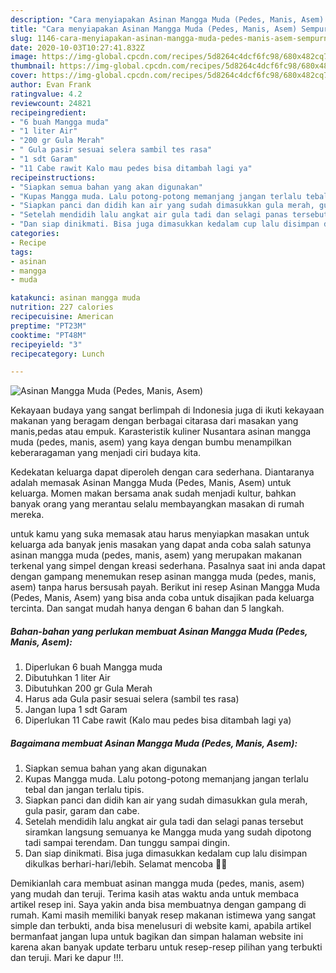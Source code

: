 ```yaml
---
description: "Cara menyiapakan Asinan Mangga Muda (Pedes, Manis, Asem) Sempurna"
title: "Cara menyiapakan Asinan Mangga Muda (Pedes, Manis, Asem) Sempurna"
slug: 1146-cara-menyiapakan-asinan-mangga-muda-pedes-manis-asem-sempurna
date: 2020-10-03T10:27:41.832Z
image: https://img-global.cpcdn.com/recipes/5d8264c4dcf6fc98/680x482cq70/asinan-mangga-muda-pedes-manis-asem-foto-resep-utama.jpg
thumbnail: https://img-global.cpcdn.com/recipes/5d8264c4dcf6fc98/680x482cq70/asinan-mangga-muda-pedes-manis-asem-foto-resep-utama.jpg
cover: https://img-global.cpcdn.com/recipes/5d8264c4dcf6fc98/680x482cq70/asinan-mangga-muda-pedes-manis-asem-foto-resep-utama.jpg
author: Evan Frank
ratingvalue: 4.2
reviewcount: 24821
recipeingredient:
- "6 buah Mangga muda"
- "1 liter Air"
- "200 gr Gula Merah"
- " Gula pasir sesuai selera sambil tes rasa"
- "1 sdt Garam"
- "11 Cabe rawit Kalo mau pedes bisa ditambah lagi ya"
recipeinstructions:
- "Siapkan semua bahan yang akan digunakan"
- "Kupas Mangga muda. Lalu potong-potong memanjang jangan terlalu tebal dan jangan terlalu tipis."
- "Siapkan panci dan didih kan air yang sudah dimasukkan gula merah, gula pasir, garam dan cabe."
- "Setelah mendidih lalu angkat air gula tadi dan selagi panas tersebut siramkan langsung semuanya ke Mangga muda yang sudah dipotong tadi sampai terendam. Dan tunggu sampai dingin."
- "Dan siap dinikmati. Bisa juga dimasukkan kedalam cup lalu disimpan dikulkas berhari-hari/lebih. Selamat mencoba 🥭🥭"
categories:
- Recipe
tags:
- asinan
- mangga
- muda

katakunci: asinan mangga muda 
nutrition: 227 calories
recipecuisine: American
preptime: "PT23M"
cooktime: "PT48M"
recipeyield: "3"
recipecategory: Lunch

---
```



![Asinan Mangga Muda (Pedes, Manis, Asem)](https://img-global.cpcdn.com/recipes/5d8264c4dcf6fc98/680x482cq70/asinan-mangga-muda-pedes-manis-asem-foto-resep-utama.jpg)

Kekayaan budaya yang sangat berlimpah di Indonesia juga di ikuti kekayaan makanan yang beragam dengan berbagai citarasa dari masakan yang manis,pedas atau empuk. Karasteristik kuliner Nusantara asinan mangga muda (pedes, manis, asem) yang kaya dengan bumbu menampilkan keberaragaman yang menjadi ciri budaya kita.




Kedekatan keluarga dapat diperoleh dengan cara sederhana. Diantaranya adalah memasak Asinan Mangga Muda (Pedes, Manis, Asem) untuk keluarga. Momen makan bersama anak sudah menjadi kultur, bahkan banyak orang yang merantau selalu membayangkan masakan di rumah mereka.

untuk kamu yang suka memasak atau harus menyiapkan masakan untuk keluarga ada banyak jenis masakan yang dapat anda coba salah satunya asinan mangga muda (pedes, manis, asem) yang merupakan makanan terkenal yang simpel dengan kreasi sederhana. Pasalnya saat ini anda dapat dengan gampang menemukan resep asinan mangga muda (pedes, manis, asem) tanpa harus bersusah payah.
Berikut ini resep Asinan Mangga Muda (Pedes, Manis, Asem) yang bisa anda coba untuk disajikan pada keluarga tercinta. Dan sangat mudah hanya dengan 6 bahan dan 5 langkah.


<!--inarticleads1-->

##### Bahan-bahan yang perlukan membuat Asinan Mangga Muda (Pedes, Manis, Asem):

1. Diperlukan 6 buah Mangga muda
1. Dibutuhkan 1 liter Air
1. Dibutuhkan 200 gr Gula Merah
1. Harus ada  Gula pasir sesuai selera (sambil tes rasa)
1. Jangan lupa 1 sdt Garam
1. Diperlukan 11 Cabe rawit (Kalo mau pedes bisa ditambah lagi ya)




<!--inarticleads2-->

##### Bagaimana membuat  Asinan Mangga Muda (Pedes, Manis, Asem):

1. Siapkan semua bahan yang akan digunakan
1. Kupas Mangga muda. Lalu potong-potong memanjang jangan terlalu tebal dan jangan terlalu tipis.
1. Siapkan panci dan didih kan air yang sudah dimasukkan gula merah, gula pasir, garam dan cabe.
1. Setelah mendidih lalu angkat air gula tadi dan selagi panas tersebut siramkan langsung semuanya ke Mangga muda yang sudah dipotong tadi sampai terendam. Dan tunggu sampai dingin.
1. Dan siap dinikmati. Bisa juga dimasukkan kedalam cup lalu disimpan dikulkas berhari-hari/lebih. Selamat mencoba 🥭🥭




Demikianlah cara membuat asinan mangga muda (pedes, manis, asem) yang mudah dan teruji. Terima kasih atas waktu anda untuk membaca artikel resep ini. Saya yakin anda bisa membuatnya dengan gampang di rumah. Kami masih memiliki banyak resep makanan istimewa yang sangat simple dan terbukti, anda bisa menelusuri di website kami, apabila artikel bermanfaat jangan lupa untuk bagikan dan simpan halaman website ini karena akan banyak update terbaru untuk resep-resep pilihan yang terbukti dan teruji. Mari ke dapur !!!. 
